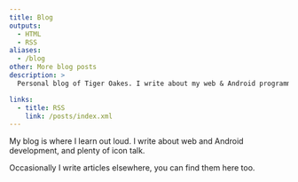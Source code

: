 ```yaml
---
title: Blog
outputs:
  - HTML
  - RSS
aliases:
  - /blog
other: More blog posts
description: >
  Personal blog of Tiger Oakes. I write about my web & Android programming projects and what I learn from them.

links:
  - title: RSS
    link: /posts/index.xml
---
```


My blog is where I learn out loud. I write about web and Android development, and plenty of icon talk.

Occasionally I write articles elsewhere, you can find them here too.
